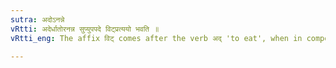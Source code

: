 ```yaml
---
sutra: अदोऽनन्ने
vRtti: अदेर्धातोरनन्न सुप्युपपदे विट्प्रत्ययो भवति ॥
vRtti_eng: The affix विट् comes after the verb अद् 'to eat', when in composition with a case-inflected word other than अन्न 'food'.

---
```

